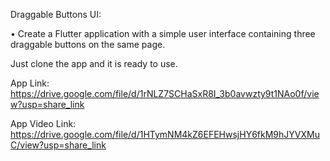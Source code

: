 Draggable Buttons UI:

• Create a Flutter application with a simple user interface containing
three draggable buttons on the same page.

Just clone the app and it is ready to use.

App Link: https://drive.google.com/file/d/1rNLZ7SCHaSxR8I_3b0avwzty9t1NAo0f/view?usp=share_link

App Video Link: https://drive.google.com/file/d/1HTymNM4kZ6EFEHwsjHY6fkM9hJYVXMuC/view?usp=share_link

